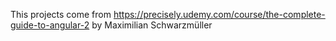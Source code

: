 This projects come from https://precisely.udemy.com/course/the-complete-guide-to-angular-2 by Maximilian Schwarzmüller
